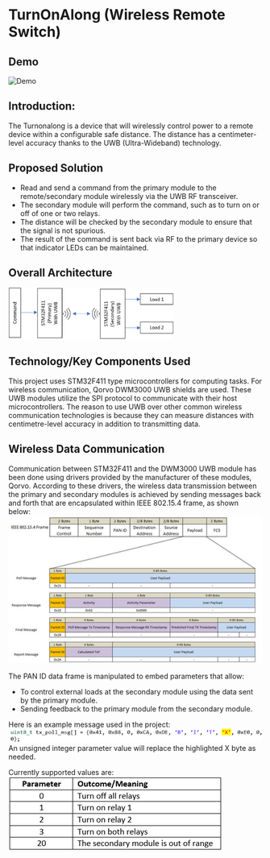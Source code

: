# TurnOnAlong (Wireless Remote Switch)

## Demo
![Demo](demo.gif)

## Introduction:
The Turnonalong is a device that will wirelessly control power to a remote device within a configurable safe distance. The distance has a centimeter-level accuracy thanks to the UWB (Ultra-Wideband) technology.  

## Proposed Solution
* Read and send a command from the primary module to the remote/secondary module wirelessly via the UWB RF transceiver.
* The secondary module will perform the command, such as to turn on or off of one or two relays.
* The distance will be checked by the secondary module to ensure that the signal is not spurious.
* The result of the command is sent back via RF to the primary device so that indicator LEDs can be maintained.

## Overall Architecture
<img src="docs/Architecture.png" alt="overall architecture" width="65%" height="65%">

## Technology/Key Components Used
This project uses STM32F411 type microcontrollers for computing tasks. For wireless communication, Qorvo DWM3000 UWB shields are used. These UWB modules utilize the SPI protocol to communicate with their host microcontrollers. The reason to use UWB over other common wireless communication technologies is because they can measure distances with centimetre-level accuracy in addition to transmitting data.

## Wireless Data Communication
Communication between STM32F411 and the DWM3000 UWB module has been done using drivers provided by the manufacturer of these modules, Qorvo.
According to these drivers, the wireless data transmission between the primary and secondary modules is achieved by sending messages back and forth that are encapsulated within IEEE 802.15.4 frame, as shown below:
![Data frame](docs/DataFrame.jpg)  

The PAN ID data frame is manipulated to embed parameters that allow:
* To control external loads at the secondary module using the data sent by the primary module.
* Sending feedback to the primary module from the secondary module.  

Here is an example message used in the project:  
![Data frame code](docs/DataFrameCode.png)  
An unsigned integer parameter value will replace the highlighted X byte as needed.  

Currently supported values are:  
![Supported values](docs/SupportedValues.png)  
